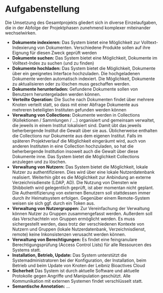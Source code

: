 # Aufgabenstellung
Die Umsetzung des Gesamtprojekts gliedert sich in diverse Einzelaufgaben, die in der Abfolge der Projektphasen zunehmend komplexer miteinander wechselwirken. 

* **Dokumente indexieren:** Das System bietet eine Möglichkeit zur Volltext-Indexierung von Dokumenten. Verschiedene Produkte sollen auf ihre Eignung für diesen Zweck geprüft werden
* **Dokumente suchen:** Das System bietet eine Möglichkeit, Dokumente im Volltext-Index zu suchen (und zu finden)
* **Dokumente hochladen:** Das System bietet die Möglichkeit, Dokumente über ein geeignetes Interface hochzuladen. Die hochgeladenen Dokumente werden automatisch indexiert. Die Möglichkeit, Dokumente zu aktualisieren oder zu löschen muss geschaffen werden.
* **Dokumente herunterladen:** Gefundene Dokumente sollen von Benutzern heruntergeladen werden können.
* **Verteilte Operation:** Die Suche nach Dokumenten findet über mehrere Knoten verteilt statt, so dass mit einer Abfrage Dokumente aus mehreren beteiligten Instituten gefunden werden können
* **Verwaltung von Collections:** Dokumente werden in Collections (Kollektionen / Sammlungen / ...) organisiert und gemeinsam verwaltet, die jeweils in einem Institut lokalisiert sind. Damit übt das jeweils beherbergende Institut die Gewalt über sie aus. Üblicherweise enthalten die Collections nur Dokumente aus dem eigenen Institut. Falls im späteren Projektverlauf die Möglichkeit eingeräumt wird, auch von anderen Instituten in eine Collection hochzuladen, so hat die beherbergende Institution insoweit auch die Gewalt über diese Dokumente inne. Das System bietet die Möglichkeit Collections anzulegen und zu löschen.
* **Verwaltung von Nutzern:** Das System bietet die Möglichkeit, lokale Nutzer zu authentifizieren. Dies wird über eine lokale Nutzerdatenbank realisiert. Weiterhin gibt es die Möglichkeit zur Anbindung an externe Verzeichnisdienste (LDAP, AD). Die Nutzung von Diensten wie Shibboleth wird gelegentlich geprüft, ist aber momentan nicht geplant. Die Authentifizierung von externen Benutzern soll stattdessen immer durch ihr Heimatsystem erfolgen. Gegenüber einem Remote-System weisen sie sich ggf. durch ein Token aus.
* **Verwaltung von Nutzergruppen:** Zur Vereinfachung der Verwaltung können Nutzer zu Gruppen zusammengefasst werden. Außerdem soll das Verschachteln von Gruppen ermöglicht werden. Es muss sichergestellt werden, dass trotz der verschiedenen Kontexte von Nutzern und Gruppen (lokale Nutzerdatenbank, Verzeichnisdienst, remote) keine Inkonsistenzen verusacht werden können.
* **Verwaltung von Berechtigungen:** Es findet eine feingranulare Berechtigungsprüfung (Access Control Lists) für alle Ressourcen des Systems statt.
* **Installation, Betrieb, Update:** Das System unterstützt die Systemadministratoren bei der Konfiguration, der Installation, beim Betrieb und beim Update von Knoten der Leibniz Bioactives Cloud
* **Sicherheit** Das System ist durch aktuelle Software und aktuelle Protokolle gegen Angriffe und Manipulation geschützt. Alle Kommunikation mit externen Systemen findet verschlüsselt statt.
* **Semantische Annotation:** ...

